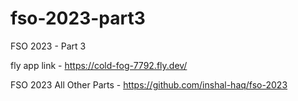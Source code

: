 # fso-2023-part3
FSO 2023 - Part 3

fly app link - https://cold-fog-7792.fly.dev/

FSO 2023 All Other Parts - https://github.com/inshal-haq/fso-2023
